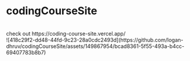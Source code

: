 # codingCourseSite
<br>
check out https://coding-course-site.vercel.app/
<br>
![418c29f2-dd48-44fd-9c23-28a0cdc2493d](https://github.com/logan-dhruv/codingCourseSite/assets/149867954/bcad8361-5f55-493a-b4cc-69407783b8b7)

